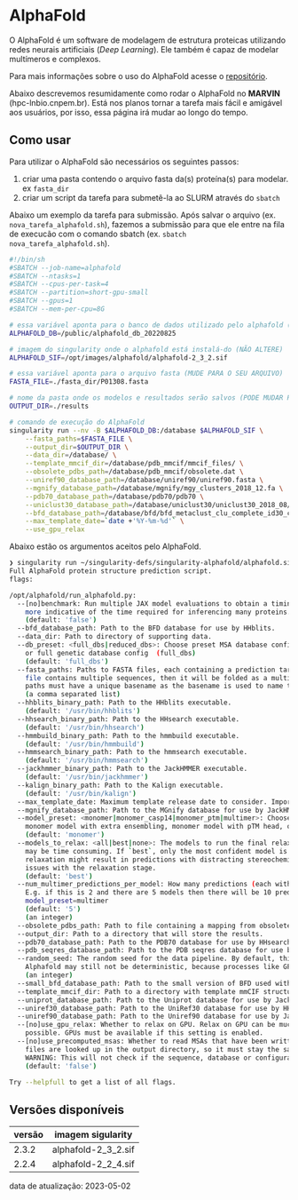 # AlphaFold

O AlphaFold é um software de modelagem de estrutura proteicas utilizando redes neurais artificiais (_Deep Learning_).
Ele também é capaz de modelar multímeros e complexos.

Para mais informações sobre o uso do AlphaFold acesse o [repositório](
https://github.com/deepmind/alphafold/).

Abaixo descrevemos resumidamente como rodar o AlphaFold no **MARVIN** (hpc-lnbio.cnpem.br). Está nos planos tornar a 
tarefa mais fácil e amigável aos usuários, por isso, essa página irá mudar ao longo do tempo. 

## Como usar

Para utilizar o AlphaFold são necessários os seguintes passos:

1. criar uma pasta contendo o arquivo fasta da(s) proteína(s) para modelar. ex `fasta_dir`
2. criar um script da tarefa para submetê-la ao SLURM através do `sbatch`
     
Abaixo um exemplo da tarefa para submissão. Após salvar o arquivo (ex. `nova_tarefa_alphafold.sh`), fazemos a submissão para que ele entre na fila de execucão com o comando sbatch (ex. `sbatch nova_tarefa_alphafold.sh`). 

```bash
#!/bin/sh
#SBATCH --job-name=alphafold
#SBATCH --ntasks=1
#SBATCH --cpus-per-task=4
#SBATCH --partition=short-gpu-small
#SBATCH --gpus=1
#SBATCH --mem-per-cpu=8G

# essa variável aponta para o banco de dados utilizado pelo alphafold (NÃO ALTERE)   
ALPHAFOLD_DB=/public/alphafold_db_20220825

# imagem do singularity onde o alphafold está instalá-do (NÃO ALTERE)
ALPHAFOLD_SIF=/opt/images/alphafold/alphafold-2_3_2.sif

# essa variável aponta para o arquivo fasta (MUDE PARA O SEU ARQUIVO) 
FASTA_FILE=./fasta_dir/P01308.fasta

# nome da pasta onde os modelos e resultados serão salvos (PODE MUDAR PARA UM NOME QUE ESCOLHER)
OUTPUT_DIR=./results

# comando de execução do AlphaFold
singularity run --nv -B $ALPHAFOLD_DB:/database $ALPHAFOLD_SIF \
    --fasta_paths=$FASTA_FILE \
    --output_dir=$OUTPUT_DIR \
    --data_dir=/database/ \
    --template_mmcif_dir=/database/pdb_mmcif/mmcif_files/ \
    --obsolete_pdbs_path=/database/pdb_mmcif/obsolete.dat \
    --uniref90_database_path=/database/uniref90/uniref90.fasta \
    --mgnify_database_path=/database/mgnify/mgy_clusters_2018_12.fa \
    --pdb70_database_path=/database/pdb70/pdb70 \
    --uniclust30_database_path=/database/uniclust30/uniclust30_2018_08/uniclust30_2018_08 \
    --bfd_database_path=/database/bfd/bfd_metaclust_clu_complete_id30_c90_final_seq.sorted_opt \
    --max_template_date=`date +'%Y-%m-%d'` \
    --use_gpu_relax 
```

Abaixo estão os argumentos aceitos pelo AlphaFold.

```bash
❯ singularity run ~/singularity-defs/singularity-alphafold/alphafold.sif --helpshort
Full AlphaFold protein structure prediction script.
flags:

/opt/alphafold/run_alphafold.py:
  --[no]benchmark: Run multiple JAX model evaluations to obtain a timing that excludes the compilation time, which should be
    more indicative of the time required for inferencing many proteins.
    (default: 'false')
  --bfd_database_path: Path to the BFD database for use by HHblits.
  --data_dir: Path to directory of supporting data.
  --db_preset: <full_dbs|reduced_dbs>: Choose preset MSA database configuration - smaller genetic database config (reduced_dbs)
    or full genetic database config  (full_dbs)
    (default: 'full_dbs')
  --fasta_paths: Paths to FASTA files, each containing a prediction target that will be folded one after another. If a FASTA
    file contains multiple sequences, then it will be folded as a multimer. Paths should be separated by commas. All FASTA
    paths must have a unique basename as the basename is used to name the output directories for each prediction.
    (a comma separated list)
  --hhblits_binary_path: Path to the HHblits executable.
    (default: '/usr/bin/hhblits')
  --hhsearch_binary_path: Path to the HHsearch executable.
    (default: '/usr/bin/hhsearch')
  --hmmbuild_binary_path: Path to the hmmbuild executable.
    (default: '/usr/bin/hmmbuild')
  --hmmsearch_binary_path: Path to the hmmsearch executable.
    (default: '/usr/bin/hmmsearch')
  --jackhmmer_binary_path: Path to the JackHMMER executable.
    (default: '/usr/bin/jackhmmer')
  --kalign_binary_path: Path to the Kalign executable.
    (default: '/usr/bin/kalign')
  --max_template_date: Maximum template release date to consider. Important if folding historical test sets.
  --mgnify_database_path: Path to the MGnify database for use by JackHMMER.
  --model_preset: <monomer|monomer_casp14|monomer_ptm|multimer>: Choose preset model configuration - the monomer model, the
    monomer model with extra ensembling, monomer model with pTM head, or multimer model
    (default: 'monomer')
  --models_to_relax: <all|best|none>: The models to run the final relaxation step on. If `all`, all models are relaxed, which
    may be time consuming. If `best`, only the most confident model is relaxed. If `none`, relaxation is not run. Turning off
    relaxation might result in predictions with distracting stereochemical violations but might help in case you are having
    issues with the relaxation stage.
    (default: 'best')
  --num_multimer_predictions_per_model: How many predictions (each with a different random seed) will be generated per model.
    E.g. if this is 2 and there are 5 models then there will be 10 predictions per input. Note: this FLAG only applies if
    model_preset=multimer
    (default: '5')
    (an integer)
  --obsolete_pdbs_path: Path to file containing a mapping from obsolete PDB IDs to the PDB IDs of their replacements.
  --output_dir: Path to a directory that will store the results.
  --pdb70_database_path: Path to the PDB70 database for use by HHsearch.
  --pdb_seqres_database_path: Path to the PDB seqres database for use by hmmsearch.
  --random_seed: The random seed for the data pipeline. By default, this is randomly generated. Note that even if this is set,
    Alphafold may still not be deterministic, because processes like GPU inference are nondeterministic.
    (an integer)
  --small_bfd_database_path: Path to the small version of BFD used with the "reduced_dbs" preset.
  --template_mmcif_dir: Path to a directory with template mmCIF structures, each named <pdb_id>.cif
  --uniprot_database_path: Path to the Uniprot database for use by JackHMMer.
  --uniref30_database_path: Path to the UniRef30 database for use by HHblits.
  --uniref90_database_path: Path to the Uniref90 database for use by JackHMMER.
  --[no]use_gpu_relax: Whether to relax on GPU. Relax on GPU can be much faster than CPU, so it is recommended to enable if
    possible. GPUs must be available if this setting is enabled.
  --[no]use_precomputed_msas: Whether to read MSAs that have been written to disk instead of running the MSA tools. The MSA
    files are looked up in the output directory, so it must stay the same between multiple runs that are to reuse the MSAs.
    WARNING: This will not check if the sequence, database or configuration have changed.
    (default: 'false')

Try --helpfull to get a list of all flags.
```

## Versões disponíveis

| versão | imagem sigularity   |
| ------ | ------------------- |
| 2.3.2  | alphafold-2_3_2.sif |
| 2.2.4  | alphafold-2_2_4.sif |

data de atualização: 2023-05-02
